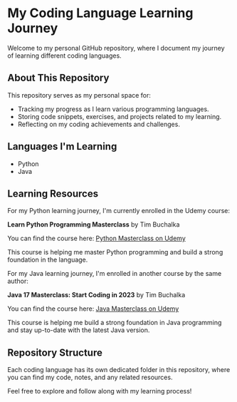 # My Coding Language Learning Journey

Welcome to my personal GitHub repository, where I document my journey of learning different coding languages.

## About This Repository

This repository serves as my personal space for:

- Tracking my progress as I learn various programming languages.
- Storing code snippets, exercises, and projects related to my learning.
- Reflecting on my coding achievements and challenges.

## Languages I'm Learning

- Python
- Java 

## Learning Resources

For my Python learning journey, I'm currently enrolled in the Udemy course:

**Learn Python Programming Masterclass**
by Tim Buchalka

You can find the course here: [Python Masterclass on Udemy](https://www.udemy.com/course/python-the-complete-python-developer-course/)

This course is helping me master Python programming and build a strong foundation in the language.

For my Java learning journey, I'm enrolled in another course by the same author:

**Java 17 Masterclass: Start Coding in 2023**
by Tim Buchalka

You can find the course here: [Java Masterclass on Udemy](https://www.udemy.com/course/java-the-complete-java-developer-course/)

This course is helping me build a strong foundation in Java programming and stay up-to-date with the latest Java version.

## Repository Structure

Each coding language has its own dedicated folder in this repository, where you can find my code, notes, and any related resources.

Feel free to explore and follow along with my learning process!